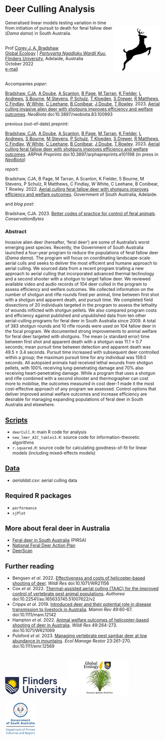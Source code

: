 # Deer Culling Analysis
<img align="right" src="www/deer icon.png" alt="insect damage icon" width="150" style="margin-top: 20px">

Generalised linear models testing variation in time from initiation of pursuit to death for feral fallow deer (<em>Dama dama</em>) in South Australia.

<br>
Prof <a href="https://globalecologyflinders.com/people/#DIRECTOR">Corey J. A. Bradshaw</a> <br>
<a href="http://globalecologyflinders.com" target="_blank">Global Ecology</a> | <em><a href="https://globalecologyflinders.com/partuyarta-ngadluku-wardli-kuu/" target="_blank">Partuyarta Ngadluku Wardli Kuu</a></em>, <a href="http://flinders.edu.au" target="_blank">Flinders University</a>, Adelaide, Australia <br>
October 2022 <br>
<a href=mailto:corey.bradshaw@flinders.edu.au>e-mail</a> <br>
<br>

Accompanies <em>paper</em>:

<a href="https://globalecologyflinders.com/people/#DIRECTOR">Bradshaw, CJA</a>, <a href="mailto:libandandy@gmail.com">A Doube</a>, <a href="https://www.researchgate.net/profile/Annette-Scanlon">A Scanlon</a>, <a href="https://scholar.google.com.au/citations?hl=en&user=Qv19EfwAAAAJ&view_op=list_works">B Page</a>, <a href="https://www.researchgate.net/profile/Myall-Tarran">M Tarran</a>, <a href="mailto:Kate.Fielder@sa.gov.au">K Fielder</a>, <a href="https://www.linkedin.com/in/lindell-andrews-51bb59105/">L Andrews</a>, <a href="mailto:Steve.Bourne@sa.gov.au">S Bourne</a>, <a href="mailto:Mike.Stevens@sa.gov.au">M Stevens</a>, <a href="mailto:penny@schulzlivestock.com.au">P Schulz</a>, <a href="mailto:Thomas.Kloeden@sa.gov.au">T Kloeden</a>, <a href="mailto:Seb.Drewer@sa.gov.au">S Drewer</a>, <a href="mailto:rob@helisurveys.com.au">R Matthews</a>, <a href="mailto:chris@helisurveys.com.au">C Findlay</a>, <a href="mailto:wildlife.resources@outlook.com">W White</a>, <a href="mailto:craigleehane@gmail.com">C Leehane</a>, <a href="mailto:brett@sako.net.au">B Conibear</a>, <a href="mailto:James.Doube@sa.gov.au">J Doube</a>, <a href="mailto:ted.rowley@iinet.net.au">T Rowley</a>. 2023. <a href="http://doi.org/10.3897/neobiota.83.100993">Aerial culling invasive alien deer with shotguns improves efficiency and welfare outcomes</a>. <em>NeoBiota</em> doi:10.3897/neobiota.83.100993

previous (out-of-date) <em>preprint</em>:

<a href="https://globalecologyflinders.com/people/#DIRECTOR">Bradshaw, CJA</a>, <a href="mailto:libandandy@gmail.com">A Doube</a>, <a href="https://www.researchgate.net/profile/Annette-Scanlon">A Scanlon</a>, <a href="https://scholar.google.com.au/citations?hl=en&user=Qv19EfwAAAAJ&view_op=list_works">B Page</a>, <a href="https://www.researchgate.net/profile/Myall-Tarran">M Tarran</a>, <a href="mailto:Kate.Fielder@sa.gov.au">K Fielder</a>, <a href="https://www.linkedin.com/in/lindell-andrews-51bb59105/">L Andrews</a>, <a href="mailto:Steve.Bourne@sa.gov.au">S Bourne</a>, <a href="mailto:Mike.Stevens@sa.gov.au">M Stevens</a>, <a href="mailto:penny@schulzlivestock.com.au">P Schulz</a>, <a href="mailto:Thomas.Kloeden@sa.gov.au">T Kloeden</a>, <a href="mailto:Seb.Drewer@sa.gov.au">S Drewer</a>, <a href="mailto:rob@helisurveys.com.au">R Matthews</a>, <a href="mailto:chris@helisurveys.com.au">C Findlay</a>, <a href="mailto:wildlife.resources@outlook.com">W White</a>, <a href="mailto:craigleehane@gmail.com">C Leehane</a>, <a href="mailto:brett@sako.net.au">B Conibear</a>, <a href="mailto:James.Doube@sa.gov.au">J Doube</a>, <a href="mailto:ted.rowley@iinet.net.au">T Rowley</a>. 2023. <a href="http://doi.org/10.3897/arphapreprints.e101198">Aerial culling feral fallow deer with shotguns improves efficiency and welfare outcomes</a>. <em>ARPHA Preprints</em> doi:10.3897/arphapreprints.e101198 (in press in <a href="https://neobiota.pensoft.net"><em>NeoBiota</em></a>)

<em>report</em>:

Bradshaw, CJA, B Page, M Tarran, A Scanlon, K Fielder, S Bourne, M Stevens, P Schulz, R Matthews, C Findlay, W White, C Leehane, B Conibear, T Rowley. 2022. <a href="https://www.pir.sa.gov.au/__data/assets/pdf_file/0004/431248/Aerial_culling_of_feral_fallow_deer_with_a_shotgun.pdf">Aerial culling feral fallow deer with shotguns improves efficiency and welfare outcomes</a>. Government of South Australia, Adelaide.

and <em>blog post</em>:

Bradshaw, CJA. 2023. <a href="https://conservationbytes.com/2023/02/24/better-codes-of-practice-for-control-of-feral-animals/">Better codes of practice for control of feral animals</a>. <em>ConservationBytes</em>


### Abstract
Invasive alien deer (hereafter, ‘feral deer’) are some of Australia’s worst emerging pest species. Recently, the Government of South Australia launched a four-year program to reduce the populations of feral fallow deer (<em>Dama dama</em>). The program will focus on coordinating landscape-scale aerial culls and seeks to deliver the most efficient and humane approach to aerial culling. We sourced data from a recent program trialling a new approach to aerial culling that incorporated advanced thermal technology and a second shooter with a shotgun to target fallow deer. We reviewed available video and audio records of 104 deer culled in the program to assess efficiency and welfare outcomes. We collected information on the number of shotgun and rifle rounds fired per animal, time between first shot with a shotgun and apparent death, and pursuit time. We completed field dissections of 20 individuals targeted in the program to assess the lethality of wounds inflicted with shotgun pellets. We also compared program costs and efficiency against published and unpublished data from ten other aerial-culling programs for feral deer in South Australia since 2009. A total of 383 shotgun rounds and 10 rifle rounds were used on 104 fallow deer in the focal program. We documented strong improvements to animal welfare for feral deer targeted with shotguns. The mean (± standard error) time between first shot and apparent death with a shotgun was 11.1 ± 0.7 seconds; mean pursuit time between detection and apparent death was 49.5 ± 3.4 seconds. Pursuit time increased with subsequent deer controlled within a group; the maximum pursuit time for any individual was 159.0 seconds. All autopsied animals had received lethal wounds from shotgun pellets, with 100% receiving lung-penetrating damage and 70% also receiving heart-penetrating damage. While a program that uses a shotgun and rifle combined with a second shooter and thermographer can cost more to mobilise, the outcomes measured in cost deer-1 made it the most cost-effective approach of any program we assessed. Control options that deliver improved animal welfare outcomes and increase efficiency are desirable for managing expanding populations of feral deer in South Australia and elsewhere.


## <a href="https://github.com/cjabradshaw/deerCullShotgun/tree/main/scripts">Scripts</a>
- <code>deerCull.R</code>: main R code for analysis
- <code>new_lmer_AIC_tables3.R</code>: source code for information-theoretic algorithms
- <code>r.squared.R</code>: source code for calculating goodness-of-fit for linear models (including mixed-effects models)

## <a href="https://github.com/cjabradshaw/deerCullShotgun/tree/main/data">Data</a>
- <em>aerialdat.csv</em>: aerial culling data

## Required R packages
- <code>performance</code>
- <code>sjPlot</code>

## More about feral deer in Australia
- <a href="https://pir.sa.gov.au/biosecurity/introduced-pest-feral-animals/find_a_pest_animal/deer">Feral deer in South Australia</a> (PIRSA)
- <a href="https://feraldeerplan.org.au/the-plan/">National Feral Deer Action Plan</a>
- <a href="https://www.feralscan.org.au/deerscan/">DeerScan</a>

## Further reading
- Bengsen <em>et al</em>. 2022. <a href="http://doi.org/10.1071/WR21156">Effectiveness and costs of helicopter-based shooting of deer</a>. <em>Wildl Res</em> doi:10.1071/WR21156
- Cox <em>et al</em>. 2022. <a href="http://doi.org/10.22541/au.165633745.51007622/v2">Thermal-assisted aerial culling (TAAC) for the improved control of vertebrate pest animal populations</a>. <em>Authorea</em> doi:10.22541/au.165633745.51007622/v2
- Cripps <em>et al</em>. 2019. <a href="http://doi.org/10.1111/mam.12142">Introduced deer and their potential role in disease transmission to livestock in Australia</a>. <em>Mamm Rev</em> 49:60-67. doi:10.1111/mam.12142
- Hampton <em>et al</em>. 2022. <a href="http://doi.org/10.1071/WR21069">Animal welfare outcomes of helicopter-based shooting of deer in Australia</a>. <em>Wildl Res</em> 49:264-273. doi:10.1071/WR21069
- Pulsford <em>et al</em>. 2023. <a href="http://doi.org/10.1111/emr.12569">Managing vertebrate pest sambar deer at low abundance in mountains</a>. <em>Ecol Manage Restor</em> 23:261-270. doi:10.1111/emr.12569


<a href="https://www.flinders.edu.au"><img align="bottom-left" src="www/Flinders_University_Logo_Horizontal_RGB_Master.png" alt="Flinders University logo" width="200" style="margin-top: 20px"></a>
<a href="https://globalecologyflinders.com"><img align="bottom-left" src="www/GEL Logo Kaurna New Transp.png" alt="GEL logo" width="200" style="margin-top: 20px"></a> <a href="https://pir.sa.gov.au/"><img align="bottom-left" src="www/pirsalogo.png" alt="PIRSA" width="100" style="margin-top: 20px"></a>

